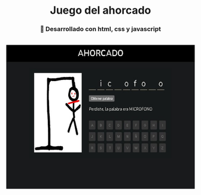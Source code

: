 <div id="header" align="center">
    <h1 align="center">Juego del ahorcado</h1>
</div>

<div align="center">
    <h3> 🔨 Desarrollado con html, css y javascript</h3>
<div>
<br>
<div align="center">
   <img src="img/ahorcado.jpg" width="595" height="386">
</div>
